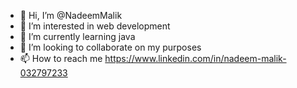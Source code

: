 - 👋 Hi, I’m @NadeemMalik
- 👀 I’m interested in web development 
- 🌱 I’m currently learning java
- 💞️ I’m looking to collaborate on my purposes 
- 📫 How to reach me https://www.linkedin.com/in/nadeem-malik-032797233

<!---
NadeemMalik1412/NadeemMalik1412 is a ✨ special ✨ repository because its `README.md` (this file) appears on your GitHub profile.
You can click the Preview link to take a look at your changes.
--->

